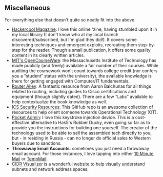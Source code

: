 ## Miscellaneous

For everything else that doesn't quite so neatly fit into the above.

* [Hackercool Magazine](https://www.hackercoolmagazine.com/): I love this online 'zine, having stumbled upon it in my local library (I don't know who at my local branch discovered/subscribed, but I'm glad they did!). It covers some interesting techniques and emergent exploits, recreating them step-by-step for the reader. Though a small publication, it offers some quality content in its clearly written articles.
* [MIT's OpenCourseWare](https://ocw.mit.edu/search/): the Massachusetts Institute of Technology has made publicly (and freely) available a fair number of their courses. While auditing the coursework won’t count towards college credit (nor confers you a “student” status with the university), the available knowledge is there for getting engaged with Computer/IT fundamentals.
* [Router Alley](https://routeralley.com/index.html): A fantastic resource from Aaron Balchunas for all things related to routing, including guides to Cisco certifications and equipment (though slightly dated). There are a few “Labs” available to help contextualize the book knowledge as well.
* [ICS Security Resources](https://github.com/hslatman/awesome-industrial-control-system-security): This GitHub repo is an awesome collection of resources to help orient someone towards Operational Technology (OT).
* [Pocket Admin](https://github.com/krakrukra/PocketAdmin): I love this keystroke injection device. This is a cost-effective alternative to Hak5's Rubber Ducky, even going so far as to provide you the instructions for building one yourself. The creator of the technology used to be able to sell the assembled tech directly to you, but - in residing in Russia - can no longer do official sales to Western buyers due to sanctions.
* **Throwaway Email Accounts**: sometimes you just need a throwaway email account. For those instances, I love tapping into either [10 Minute Mail](https://10minutemail.com/) or [TempMail](https://temp-mail.org/en/). 
* [CIDR Visualizer](https://cidr.xyz/) is a wonderful website to help visually understand subnets and network address spaces.